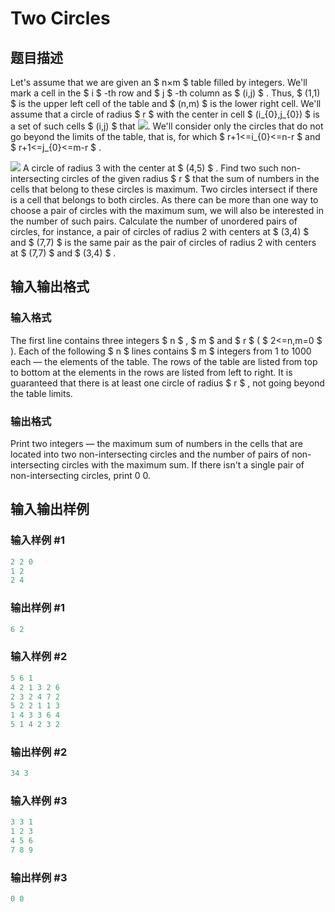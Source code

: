 # Two Circles

## 题目描述

Let's assume that we are given an $ n×m $ table filled by integers. We'll mark a cell in the $ i $ -th row and $ j $ -th column as $ (i,j) $ . Thus, $ (1,1) $ is the upper left cell of the table and $ (n,m) $ is the lower right cell. We'll assume that a circle of radius $ r $ with the center in cell $ (i_{0},j_{0}) $ is a set of such cells $ (i,j) $ that ![](https://cdn.luogu.com.cn/upload/vjudge_pic/CF363E/b2bafc764d119b32ea0c24f4e018ab3429f5d29b.png). We'll consider only the circles that do not go beyond the limits of the table, that is, for which $ r+1<=i_{0}<=n-r $ and $ r+1<=j_{0}<=m-r $ .

![](https://cdn.luogu.com.cn/upload/vjudge_pic/CF363E/bad0cdc2b050c5b55562fdf359ccf805d34e586b.png) A circle of radius 3 with the center at $ (4,5) $ . Find two such non-intersecting circles of the given radius $ r $ that the sum of numbers in the cells that belong to these circles is maximum. Two circles intersect if there is a cell that belongs to both circles. As there can be more than one way to choose a pair of circles with the maximum sum, we will also be interested in the number of such pairs. Calculate the number of unordered pairs of circles, for instance, a pair of circles of radius 2 with centers at $ (3,4) $ and $ (7,7) $ is the same pair as the pair of circles of radius 2 with centers at $ (7,7) $ and $ (3,4) $ .

## 输入输出格式

### 输入格式

The first line contains three integers $ n $ , $ m $ and $ r $ ( $ 2<=n,m=0 $ ). Each of the following $ n $ lines contains $ m $ integers from 1 to 1000 each — the elements of the table. The rows of the table are listed from top to bottom at the elements in the rows are listed from left to right. It is guaranteed that there is at least one circle of radius $ r $ , not going beyond the table limits.

### 输出格式

Print two integers — the maximum sum of numbers in the cells that are located into two non-intersecting circles and the number of pairs of non-intersecting circles with the maximum sum. If there isn't a single pair of non-intersecting circles, print 0 0.

## 输入输出样例

### 输入样例 #1

```cpp
2 2 0
1 2
2 4

```
### 输出样例 #1

```cpp
6 2

```
### 输入样例 #2

```cpp
5 6 1
4 2 1 3 2 6
2 3 2 4 7 2
5 2 2 1 1 3
1 4 3 3 6 4
5 1 4 2 3 2

```
### 输出样例 #2

```cpp
34 3

```
### 输入样例 #3

```cpp
3 3 1
1 2 3
4 5 6
7 8 9

```
### 输出样例 #3

```cpp
0 0

```
